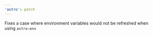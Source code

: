 ```yaml
---
'astro': patch
---
```


Fixes a case where environment variables would not be refreshed when using `astro:env`
